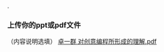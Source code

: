.
### 上传你的ppt或pdf文件
（内容说明选填）
[卓一群 对创意编程所形成的理解.pdf](https://github.com/zhuoyiqun01/521433910018-zhuoyiqun/files/7374609/default.pdf)
